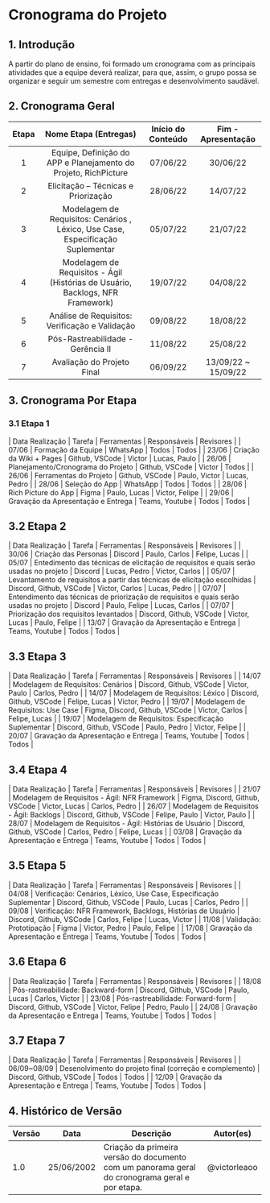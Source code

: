 # Cronograma do Projeto

## 1. Introdução
A partir do plano de ensino, foi formado um cronograma com as principais atividades que a equipe deverá realizar, para que, assim, o grupo possa se organizar e seguir um semestre com entregas e desenvolvimento saudável.

## 2. Cronograma Geral

| Etapa | Nome Etapa (Entregas) | Início do Conteúdo | Fim - Apresentação |
| :---: | :--------: | :----: | :-: |
| 1     | Equipe, Definição do APP e Planejamento do Projeto, RichPicture | 07/06/22 | 30/06/22 |
| 2     | Elicitação – Técnicas e Priorização | 28/06/22 | 14/07/22 |
| 3     | Modelagem de Requisitos: Cenários , Léxico, Use Case, Especificação Suplementar | 05/07/22 | 21/07/22 |
| 4     | Modelagem de Requisitos - Ágil (Histórias de Usuário, Backlogs, NFR Framework) | 19/07/22 | 04/08/22 |
| 5     | Análise de Requisitos: Verificação e Validação | 09/08/22 | 18/08/22 |
| 6     | Pós-Rastreabilidade - Gerência II | 11/08/22 | 25/08/22 |
| 7     | Avaliação do Projeto Final | 06/09/22 | 13/09/22 ~ 15/09/22 |

## 3. Cronograma Por Etapa

### 3.1 Etapa 1
| Data Realização | Tarefa | Ferramentas | Responsáveis | Revisores |
| 07/06 | Formação da Equipe | WhatsApp | Todos | Todos |
| 23/06 | Criação da Wiki + Pages | Github, VSCode | Victor | Lucas, Paulo |
| 26/06 | Planejamento/Cronograma do Projeto | Github, VSCode | Victor | Todos |
| 26/06 | Ferramentas do Projeto | Github, VSCode | Paulo, Victor | Lucas, Pedro |
| 28/06 | Seleção do App | WhatsApp | Todos | Todos |
| 28/06 | Rich Picture do App | Figma | Paulo, Lucas | Victor, Felipe |
| 29/06 | Gravação da Apresentação e Entrega | Teams, Youtube | Todos | Todos |

## 3.2 Etapa 2
| Data Realização | Tarefa | Ferramentas | Responsáveis | Revisores |
| 30/06 | Criação das Personas | Discord | Paulo, Carlos | Felipe, Lucas |
| 05/07 | Entedimento das técnicas de elicitação de requisitos e quais serão usadas no projeto | Discord | Lucas, Pedro | Victor, Carlos |
| 05/07 | Levantamento de requisitos a partir das técnicas de elicitação escolhidas | Discord, Github, VSCode | Victor, Carlos | Lucas, Pedro |
| 07/07 | Entendimento das técnicas de priorização de requisitos e quais serão usadas no projeto | Discord | Paulo, Felipe | Lucas, Carlos |
| 07/07 | Priorização dos requisitos levantados | Discord, Github, VSCode | Victor, Lucas | Paulo, Felipe | 
| 13/07 | Gravação da Apresentação e Entrega | Teams, Youtube | Todos | Todos |

## 3.3 Etapa 3
| Data Realização | Tarefa | Ferramentas | Responsáveis | Revisores |
| 14/07 | Modelagem de Requisitos: Cenários | Discord, Github, VSCode | Victor, Paulo | Carlos, Pedro |
| 14/07 | Modelagem de Requisitos: Léxico | Discord, Github, VSCode | Felipe, Lucas | Victor, Pedro |
| 19/07 | Modelagem de Requisitos: Use Case | Figma, Discord, Github, VSCode | Victor, Carlos | Felipe, Lucas |
| 19/07 | Modelagem de Requisitos: Especificação Suplementar | Discord, Github, VSCode | Paulo, Pedro | Victor, Felipe |
| 20/07 | Gravação da Apresentação e Entrega | Teams, Youtube | Todos | Todos |

## 3.4 Etapa 4
| Data Realização | Tarefa | Ferramentas | Responsáveis | Revisores |
| 21/07 | Modelagem de Requisitos - Ágil: NFR Framework | Figma, Discord, Github, VSCode | Victor, Lucas | Carlos, Pedro |
| 26/07 | Modelagem de Requisitos - Ágil: Backlogs | Discord, Github, VSCode | Felipe, Paulo | Victor, Paulo |
| 28/07 | Modelagem de Requisitos - Ágil: Histórias de Usuário | Discord, Github, VSCode | Carlos, Pedro | Felipe, Lucas |
| 03/08 | Gravação da Apresentação e Entrega | Teams, Youtube | Todos | Todos |

## 3.5 Etapa 5
| Data Realização | Tarefa | Ferramentas | Responsáveis | Revisores |
| 04/08 | Verificação: Cenários, Léxico, Use Case, Especificação Suplementar | Discord, Github, VSCode | Paulo, Lucas | Carlos, Pedro |
| 09/08 | Verificação: NFR Framework, Backlogs, Histórias de Usuário | Discord, Github, VSCode | Carlos, Felipe | Lucas, Victor |
| 11/08 | Validação: Prototipação | Figma | Victor, Pedro | Paulo, Felipe |
| 17/08 | Gravação da Apresentação e Entrega | Teams, Youtube | Todos | Todos |

## 3.6 Etapa 6
| Data Realização | Tarefa | Ferramentas | Responsáveis | Revisores |
| 18/08 | Pós-rastreabilidade: Backward-form | Discord, Github, VSCode | Paulo, Lucas | Carlos, Victor |
| 23/08 | Pós-rastreabilidade: Forward-form | Discord, Github, VSCode | Victor, Felipe | Pedro, Paulo |
| 24/08 | Gravação da Apresentação e Entrega | Teams, Youtube | Todos | Todos |

## 3.7 Etapa 7
| Data Realização | Tarefa | Ferramentas | Responsáveis | Revisores |
| 06/09~08/09 | Desenolvimento do projeto final (correção e complemento) | Discord, Github, VSCode | Todos | Todos |
| 12/09 | Gravação da Apresentação e Entrega | Teams, Youtube | Todos | Todos |

## 4. Histórico de Versão
| Versão | Data | Descrição | Autor(es) |
| ------ | ---- | --------- | --------- |
| 1.0    | 25/06/2002 | Criação da primeira versão do documento com um panorama geral do cronograma geral e por etapa. | @victorleaoo |